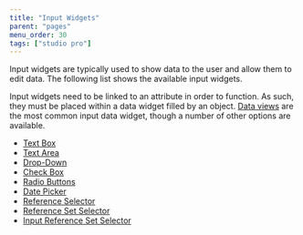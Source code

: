 ```yaml
---
title: "Input Widgets"
parent: "pages"
menu_order: 30
tags: ["studio pro"]
---
```



Input widgets are typically used to show data to the user and allow them to edit data. The following list shows the available input widgets.

Input widgets need to be linked to an attribute in order to function. As such, they must be placed within a data widget filled by an object. [Data views](data-view) are the most common input data widget, though a number of other options are available.

*   [Text Box](text-box)
*   [Text Area](text-area)
*   [Drop-Down](drop_down)
*   [Check Box](check-box)
*   [Radio Buttons](radio-buttons)
*   [Date Picker](date-picker)
*   [Reference Selector](reference-selector)
*   [Reference Set Selector](reference-set-selector)
*   [Input Reference Set Selector](input-reference-set-selector)
